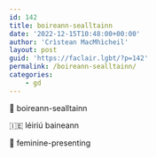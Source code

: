 ```yaml
---
id: 142
title: boireann-sealltainn
date: '2022-12-15T10:48:00+00:00'
author: 'Crìstean MacMhìcheil'
layout: post
guid: 'https://faclair.lgbt/?p=142'
permalink: /boireann-sealltainn/
categories:
    - gd
---
```


&#x1f3f4;&#xe0067;&#xe0062;&#xe0073;&#xe0063;&#xe0074;&#xe007f; boireann-sealltainn

&#x1f1ee;&#x1f1ea; léiriú baineann

&#x1f3f4;&#xe0067;&#xe0062;&#xe0065;&#xe006e;&#xe0067;&#xe007f; feminine-presenting
